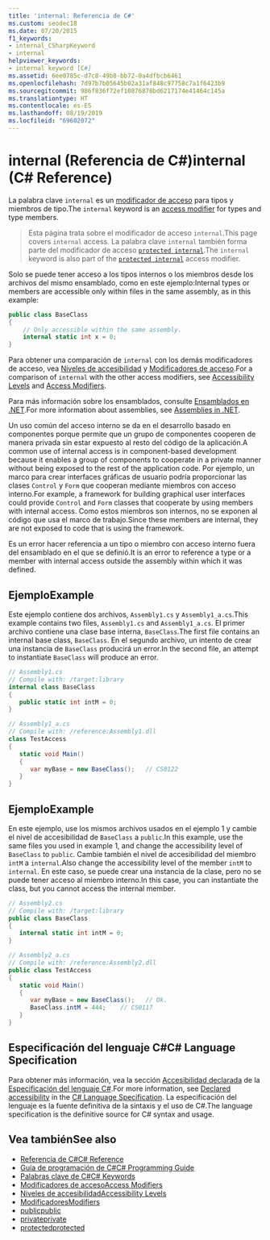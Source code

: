 ```yaml
---
title: 'internal: Referencia de C#'
ms.custom: seodec18
ms.date: 07/20/2015
f1_keywords:
- internal_CSharpKeyword
- internal
helpviewer_keywords:
- internal keyword [C#]
ms.assetid: 6ee0785c-d7c8-49b8-bb72-0a4dfbcb6461
ms.openlocfilehash: 7d97b7b05645b02a31af848c97758c7a1f6423b9
ms.sourcegitcommit: 986f836f72ef10876878bd6217174e41464c145a
ms.translationtype: HT
ms.contentlocale: es-ES
ms.lasthandoff: 08/19/2019
ms.locfileid: "69602072"
---
```

# <a name="internal-c-reference"></a><span data-ttu-id="99fe4-102">internal (Referencia de C#)</span><span class="sxs-lookup"><span data-stu-id="99fe4-102">internal (C# Reference)</span></span>
<span data-ttu-id="99fe4-103">La palabra clave `internal` es un [modificador de acceso](./access-modifiers.md) para tipos y miembros de tipo.</span><span class="sxs-lookup"><span data-stu-id="99fe4-103">The `internal` keyword is an [access modifier](./access-modifiers.md) for types and type members.</span></span> 
  
 > <span data-ttu-id="99fe4-104">Esta página trata sobre el modificador de acceso `internal`.</span><span class="sxs-lookup"><span data-stu-id="99fe4-104">This page covers `internal` access.</span></span> <span data-ttu-id="99fe4-105">La palabra clave `internal` también forma parte del modificador de acceso [`protected internal`](./protected-internal.md).</span><span class="sxs-lookup"><span data-stu-id="99fe4-105">The `internal` keyword is also part of the [`protected internal`](./protected-internal.md) access modifier.</span></span>
  
<span data-ttu-id="99fe4-106">Solo se puede tener acceso a los tipos internos o los miembros desde los archivos del mismo ensamblado, como en este ejemplo:</span><span class="sxs-lookup"><span data-stu-id="99fe4-106">Internal types or members are accessible only within files in the same assembly, as in this example:</span></span>  
  
```csharp  
public class BaseClass   
{  
    // Only accessible within the same assembly.
    internal static int x = 0;
}  
```  

 <span data-ttu-id="99fe4-107">Para obtener una comparación de `internal` con los demás modificadores de acceso, vea [Niveles de accesibilidad](./accessibility-levels.md) y [Modificadores de acceso](../../programming-guide/classes-and-structs/access-modifiers.md).</span><span class="sxs-lookup"><span data-stu-id="99fe4-107">For a comparison of `internal` with the other access modifiers, see [Accessibility Levels](./accessibility-levels.md) and [Access Modifiers](../../programming-guide/classes-and-structs/access-modifiers.md).</span></span>  
  
 <span data-ttu-id="99fe4-108">Para más información sobre los ensamblados, consulte [Ensamblados en .NET](../../../standard/assembly/index.md).</span><span class="sxs-lookup"><span data-stu-id="99fe4-108">For more information about assemblies, see [Assemblies in .NET](../../../standard/assembly/index.md).</span></span>  
  
 <span data-ttu-id="99fe4-109">Un uso común del acceso interno se da en el desarrollo basado en componentes porque permite que un grupo de componentes cooperen de manera privada sin estar expuesto al resto del código de la aplicación.</span><span class="sxs-lookup"><span data-stu-id="99fe4-109">A common use of internal access is in component-based development because it enables a group of components to cooperate in a private manner without being exposed to the rest of the application code.</span></span> <span data-ttu-id="99fe4-110">Por ejemplo, un marco para crear interfaces gráficas de usuario podría proporcionar las clases `Control` y `Form` que cooperan mediante miembros con acceso interno.</span><span class="sxs-lookup"><span data-stu-id="99fe4-110">For example, a framework for building graphical user interfaces could provide `Control` and `Form` classes that cooperate by using members with internal access.</span></span> <span data-ttu-id="99fe4-111">Como estos miembros son internos, no se exponen al código que usa el marco de trabajo.</span><span class="sxs-lookup"><span data-stu-id="99fe4-111">Since these members are internal, they are not exposed to code that is using the framework.</span></span>  
  
 <span data-ttu-id="99fe4-112">Es un error hacer referencia a un tipo o miembro con acceso interno fuera del ensamblado en el que se definió.</span><span class="sxs-lookup"><span data-stu-id="99fe4-112">It is an error to reference a type or a member with internal access outside the assembly within which it was defined.</span></span>  
  
## <a name="example"></a><span data-ttu-id="99fe4-113">Ejemplo</span><span class="sxs-lookup"><span data-stu-id="99fe4-113">Example</span></span>  
 <span data-ttu-id="99fe4-114">Este ejemplo contiene dos archivos, `Assembly1.cs` y `Assembly1_a.cs`.</span><span class="sxs-lookup"><span data-stu-id="99fe4-114">This example contains two files, `Assembly1.cs` and `Assembly1_a.cs`.</span></span> <span data-ttu-id="99fe4-115">El primer archivo contiene una clase base interna, `BaseClass`.</span><span class="sxs-lookup"><span data-stu-id="99fe4-115">The first file contains an internal base class, `BaseClass`.</span></span> <span data-ttu-id="99fe4-116">En el segundo archivo, un intento de crear una instancia de `BaseClass` producirá un error.</span><span class="sxs-lookup"><span data-stu-id="99fe4-116">In the second file, an attempt to instantiate `BaseClass` will produce an error.</span></span>  
  
```csharp  
// Assembly1.cs  
// Compile with: /target:library  
internal class BaseClass   
{  
   public static int intM = 0;  
}  
```  
  
```csharp  
// Assembly1_a.cs  
// Compile with: /reference:Assembly1.dll  
class TestAccess   
{  
   static void Main()   
   {  
      var myBase = new BaseClass();   // CS0122  
   }  
}  
```  
  
## <a name="example"></a><span data-ttu-id="99fe4-117">Ejemplo</span><span class="sxs-lookup"><span data-stu-id="99fe4-117">Example</span></span>  
 <span data-ttu-id="99fe4-118">En este ejemplo, use los mismos archivos usados en el ejemplo 1 y cambie el nivel de accesibilidad de `BaseClass` a `public`.</span><span class="sxs-lookup"><span data-stu-id="99fe4-118">In this example, use the same files you used in example 1, and change the accessibility level of `BaseClass` to `public`.</span></span> <span data-ttu-id="99fe4-119">Cambie también el nivel de accesibilidad del miembro `intM` a `internal`.</span><span class="sxs-lookup"><span data-stu-id="99fe4-119">Also change the accessibility level of the member `intM` to `internal`.</span></span> <span data-ttu-id="99fe4-120">En este caso, se puede crear una instancia de la clase, pero no se puede tener acceso al miembro interno.</span><span class="sxs-lookup"><span data-stu-id="99fe4-120">In this case, you can instantiate the class, but you cannot access the internal member.</span></span>  
  
```csharp  
// Assembly2.cs  
// Compile with: /target:library  
public class BaseClass   
{  
   internal static int intM = 0;  
}  
```  
  
```csharp  
// Assembly2_a.cs  
// Compile with: /reference:Assembly2.dll  
public class TestAccess   
{  
   static void Main()   
   {  
      var myBase = new BaseClass();   // Ok.  
      BaseClass.intM = 444;    // CS0117  
   }  
}  
```  
  
## <a name="c-language-specification"></a><span data-ttu-id="99fe4-121">Especificación del lenguaje C#</span><span class="sxs-lookup"><span data-stu-id="99fe4-121">C# Language Specification</span></span>  

<span data-ttu-id="99fe4-122">Para obtener más información, vea la sección [Accesibilidad declarada](~/_csharplang/spec/basic-concepts.md#declared-accessibility) de la [Especificación del lenguaje C#](../language-specification/index.md).</span><span class="sxs-lookup"><span data-stu-id="99fe4-122">For more information, see [Declared accessibility](~/_csharplang/spec/basic-concepts.md#declared-accessibility) in the [C# Language Specification](../language-specification/index.md).</span></span> <span data-ttu-id="99fe4-123">La especificación del lenguaje es la fuente definitiva de la sintaxis y el uso de C#.</span><span class="sxs-lookup"><span data-stu-id="99fe4-123">The language specification is the definitive source for C# syntax and usage.</span></span>
  
## <a name="see-also"></a><span data-ttu-id="99fe4-124">Vea también</span><span class="sxs-lookup"><span data-stu-id="99fe4-124">See also</span></span>

- [<span data-ttu-id="99fe4-125">Referencia de C#</span><span class="sxs-lookup"><span data-stu-id="99fe4-125">C# Reference</span></span>](../index.md)
- [<span data-ttu-id="99fe4-126">Guía de programación de C#</span><span class="sxs-lookup"><span data-stu-id="99fe4-126">C# Programming Guide</span></span>](../../programming-guide/index.md)
- [<span data-ttu-id="99fe4-127">Palabras clave de C#</span><span class="sxs-lookup"><span data-stu-id="99fe4-127">C# Keywords</span></span>](./index.md)
- [<span data-ttu-id="99fe4-128">Modificadores de acceso</span><span class="sxs-lookup"><span data-stu-id="99fe4-128">Access Modifiers</span></span>](./access-modifiers.md)
- [<span data-ttu-id="99fe4-129">Niveles de accesibilidad</span><span class="sxs-lookup"><span data-stu-id="99fe4-129">Accessibility Levels</span></span>](./accessibility-levels.md)
- [<span data-ttu-id="99fe4-130">Modificadores</span><span class="sxs-lookup"><span data-stu-id="99fe4-130">Modifiers</span></span>](./modifiers.md)
- [<span data-ttu-id="99fe4-131">public</span><span class="sxs-lookup"><span data-stu-id="99fe4-131">public</span></span>](./public.md)
- [<span data-ttu-id="99fe4-132">private</span><span class="sxs-lookup"><span data-stu-id="99fe4-132">private</span></span>](./private.md)
- [<span data-ttu-id="99fe4-133">protected</span><span class="sxs-lookup"><span data-stu-id="99fe4-133">protected</span></span>](./protected.md)

